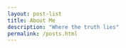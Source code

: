 ```yaml
---
layout: post-list
title: About Me
description: "Where the truth lies"
permalink: /posts.html
---
```


